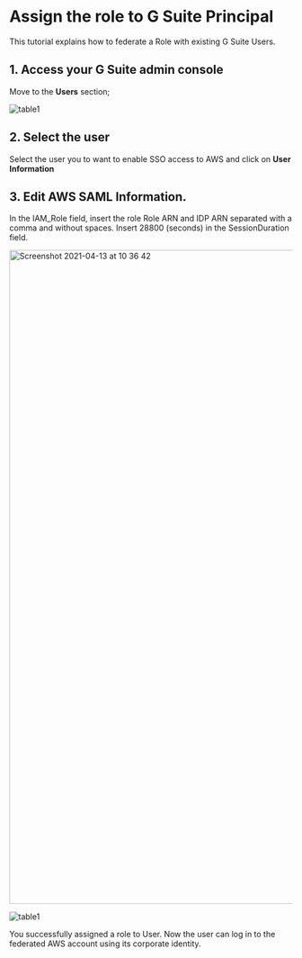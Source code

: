 # Assign the role to G Suite Principal
This tutorial explains how to federate a Role with existing G Suite Users.

## 1. Access your G Suite admin console
Move to the **Users** section;

![table1](images/ASSIGN_ROLE_TO_GSUITE_PRINCIPAL-1.png)

## 2. Select the user
Select the user you to want to enable SSO access to AWS and click on **User Information**

## 3. Edit AWS SAML Information.
In the IAM_Role field, insert the role Role ARN and IDP ARN separated with a comma and without spaces. Insert 28800 (seconds) in the SessionDuration field.

<img width="1162" alt="Screenshot 2021-04-13 at 10 36 42" src="https://user-images.githubusercontent.com/9497292/114523675-c9115e80-9c44-11eb-8470-200c4055807d.png">


![table1](images/ASSIGN_ROLE_TO_GSUITE_PRINCIPAL-2.png)

You successfully assigned a role to User.
Now the user can log in to the federated AWS account using its corporate identity.
